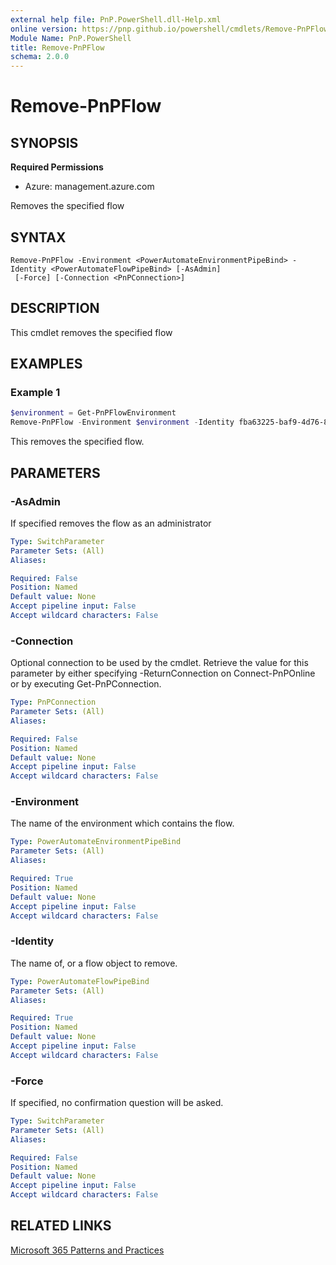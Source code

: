 ```yaml
---
external help file: PnP.PowerShell.dll-Help.xml
online version: https://pnp.github.io/powershell/cmdlets/Remove-PnPFlow.html
Module Name: PnP.PowerShell
title: Remove-PnPFlow
schema: 2.0.0
---
```

 
# Remove-PnPFlow

## SYNOPSIS

**Required Permissions**

* Azure: management.azure.com

Removes the specified flow

## SYNTAX

```
Remove-PnPFlow -Environment <PowerAutomateEnvironmentPipeBind> -Identity <PowerAutomateFlowPipeBind> [-AsAdmin]
 [-Force] [-Connection <PnPConnection>] 
```

## DESCRIPTION
This cmdlet removes the specified flow

## EXAMPLES

### Example 1
```powershell
$environment = Get-PnPFlowEnvironment
Remove-PnPFlow -Environment $environment -Identity fba63225-baf9-4d76-86a1-1b42c917a182
```

This removes the specified flow.

## PARAMETERS

### -AsAdmin
If specified removes the flow as an administrator

```yaml
Type: SwitchParameter
Parameter Sets: (All)
Aliases:

Required: False
Position: Named
Default value: None
Accept pipeline input: False
Accept wildcard characters: False
```

### -Connection
Optional connection to be used by the cmdlet.
Retrieve the value for this parameter by either specifying -ReturnConnection on Connect-PnPOnline or by executing Get-PnPConnection.

```yaml
Type: PnPConnection
Parameter Sets: (All)
Aliases:

Required: False
Position: Named
Default value: None
Accept pipeline input: False
Accept wildcard characters: False
```

### -Environment
The name of the environment which contains the flow.

```yaml
Type: PowerAutomateEnvironmentPipeBind
Parameter Sets: (All)
Aliases:

Required: True
Position: Named
Default value: None
Accept pipeline input: False
Accept wildcard characters: False
```

### -Identity
The name of, or a flow object to remove.

```yaml
Type: PowerAutomateFlowPipeBind
Parameter Sets: (All)
Aliases:

Required: True
Position: Named
Default value: None
Accept pipeline input: False
Accept wildcard characters: False
```

### -Force
If specified, no confirmation question will be asked.

```yaml
Type: SwitchParameter
Parameter Sets: (All)
Aliases:

Required: False
Position: Named
Default value: None
Accept pipeline input: False
Accept wildcard characters: False
```


## RELATED LINKS

[Microsoft 365 Patterns and Practices](https://aka.ms/m365pnp)

